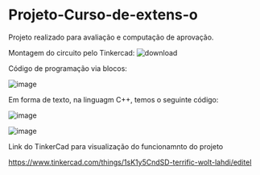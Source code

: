 # Projeto-Curso-de-extens-o
Projeto realizado para avaliação e computação de aprovação.


Montagem do circuito pelo Tinkercad:
![download](https://user-images.githubusercontent.com/111181957/192100480-c8f366ee-3017-4df0-9f83-9eb92adadd25.png)

Código de programação via blocos:

![image](https://user-images.githubusercontent.com/111181957/192100757-6643d64e-9f29-43f4-b18e-26af930019a7.png)


Em forma de texto, na linguagm C++, temos o seguinte código:


![image](https://user-images.githubusercontent.com/111181957/192101260-6808c3a8-db83-415d-bf29-1294c43ba054.png)


![image](https://user-images.githubusercontent.com/111181957/192101289-f104c75c-a484-4213-b03a-b6475fc70a5b.png)


Link do TinkerCad para visualização do funcionamnto do projeto

https://www.tinkercad.com/things/1sK1y5CndSD-terrific-wolt-lahdi/editel
